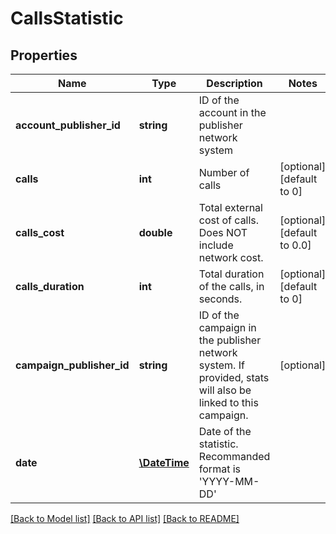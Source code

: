 # CallsStatistic

## Properties
Name | Type | Description | Notes
------------ | ------------- | ------------- | -------------
**account_publisher_id** | **string** | ID of the account in the publisher network system | 
**calls** | **int** | Number of calls | [optional] [default to 0]
**calls_cost** | **double** | Total external cost of calls. Does NOT include network cost. | [optional] [default to 0.0]
**calls_duration** | **int** | Total duration of the calls, in seconds. | [optional] [default to 0]
**campaign_publisher_id** | **string** | ID of the campaign in the publisher network system. If provided, stats will also be linked to this campaign. | [optional] 
**date** | [**\DateTime**](Date.md) | Date of the statistic. Recommanded format is &#39;YYYY-MM-DD&#39; | 

[[Back to Model list]](../README.md#documentation-for-models) [[Back to API list]](../README.md#documentation-for-api-endpoints) [[Back to README]](../README.md)


